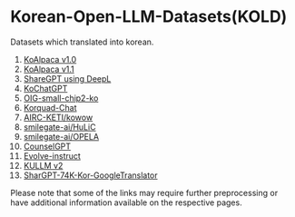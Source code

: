 # Korean-Open-LLM-Datasets(KOLD)
Datasets which translated into korean.

1. [KoAlpaca v1.0](https://huggingface.co/datasets/Bingsu/ko_alpaca_data)
2. [KoAlpaca v1.1](https://raw.githubusercontent.com/Beomi/KoAlpaca/main/KoAlpaca_v1.1.jsonl)
3. [ShareGPT using DeepL](https://huggingface.co/datasets/junelee/sharegpt_deepl_ko)
4. [KoChatGPT](https://github.com/airobotlab/KoChatGPT)
5. [OIG-small-chip2-ko](https://huggingface.co/datasets/heegyu/OIG-small-chip2-ko)
6. [Korquad-Chat](https://huggingface.co/datasets/heegyu/korquad-chat-v1)
7. [AIRC-KETI/kowow](https://github.com/AIRC-KETI/kowow)
8. [smilegate-ai/HuLiC](https://github.com/smilegate-ai/HuLiC)
9. [smilegate-ai/OPELA](https://github.com/smilegate-ai/OPELA)
10. [CounselGPT](https://github.com/MrBananaHuman/CounselGPT)
11. [Evolve-instruct](https://github.com/lcw99/evolve-instruct/)
12. [KULLM v2](https://huggingface.co/datasets/nlpai-lab/kullm-v2)
13. [SharGPT-74K-Kor-GoogleTranslator](https://huggingface.co/datasets/dbdu/ShareGPT-74k-ko)

Please note that some of the links may require further preprocessing or have additional information available on the respective pages.
